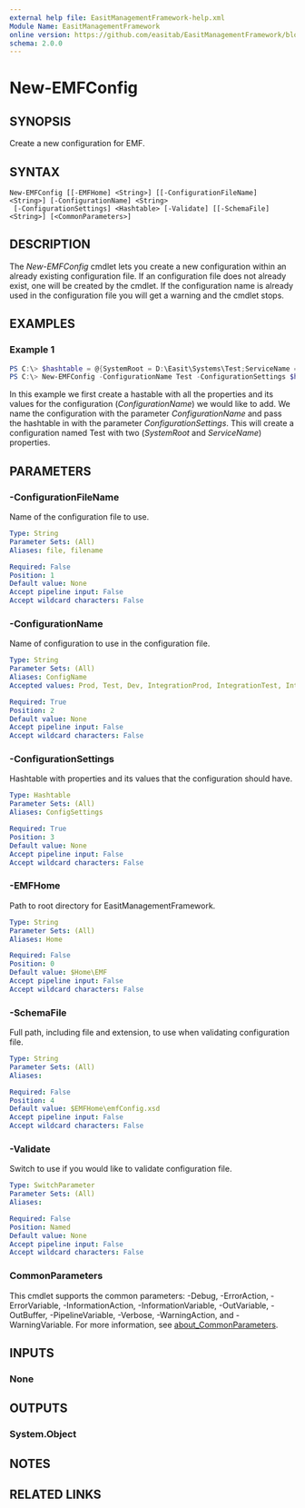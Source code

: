 ```yaml
---
external help file: EasitManagementFramework-help.xml
Module Name: EasitManagementFramework
online version: https://github.com/easitab/EasitManagementFramework/blob/development/docs/v1/New-EMFConfig.md
schema: 2.0.0
---
```


# New-EMFConfig

## SYNOPSIS

Create a new configuration for EMF.

## SYNTAX

```
New-EMFConfig [[-EMFHome] <String>] [[-ConfigurationFileName] <String>] [-ConfigurationName] <String>
 [-ConfigurationSettings] <Hashtable> [-Validate] [[-SchemaFile] <String>] [<CommonParameters>]
```

## DESCRIPTION

The *New-EMFConfig* cmdlet lets you create a new configuration within an already existing configuration file. If an configuration file does not already exist, one will be created by the cmdlet. If the configuration name is already used in the configuration file you will get a warning and the cmdlet stops.

## EXAMPLES

### Example 1

```powershell
PS C:\> $hashtable = @{SystemRoot = D:\Easit\Systems\Test;ServiceName = EasitTest}
PS C:\> New-EMFConfig -ConfigurationName Test -ConfigurationSettings $hastable
```

In this example we first create a hastable with all the properties and its values for the configuration (*ConfigurationName*) we would like to add. We name the configuration with the parameter *ConfigurationName* and pass the hashtable in with the parameter *ConfigurationSettings*.
This will create a configuration named Test with two (*SystemRoot* and *ServiceName*) properties.

## PARAMETERS

### -ConfigurationFileName

Name of the configuration file to use.

```yaml
Type: String
Parameter Sets: (All)
Aliases: file, filename

Required: False
Position: 1
Default value: None
Accept pipeline input: False
Accept wildcard characters: False
```

### -ConfigurationName

Name of configuration to use in the configuration file.

```yaml
Type: String
Parameter Sets: (All)
Aliases: ConfigName
Accepted values: Prod, Test, Dev, IntegrationProd, IntegrationTest, IntegrationDev

Required: True
Position: 2
Default value: None
Accept pipeline input: False
Accept wildcard characters: False
```

### -ConfigurationSettings

Hashtable with properties and its values that the configuration should have.

```yaml
Type: Hashtable
Parameter Sets: (All)
Aliases: ConfigSettings

Required: True
Position: 3
Default value: None
Accept pipeline input: False
Accept wildcard characters: False
```

### -EMFHome

Path to root directory for EasitManagementFramework.

```yaml
Type: String
Parameter Sets: (All)
Aliases: Home

Required: False
Position: 0
Default value: $Home\EMF
Accept pipeline input: False
Accept wildcard characters: False
```

### -SchemaFile

Full path, including file and extension, to use when validating configuration file.

```yaml
Type: String
Parameter Sets: (All)
Aliases:

Required: False
Position: 4
Default value: $EMFHome\emfConfig.xsd
Accept pipeline input: False
Accept wildcard characters: False
```

### -Validate

Switch to use if you would like to validate configuration file.

```yaml
Type: SwitchParameter
Parameter Sets: (All)
Aliases:

Required: False
Position: Named
Default value: None
Accept pipeline input: False
Accept wildcard characters: False
```

### CommonParameters
This cmdlet supports the common parameters: -Debug, -ErrorAction, -ErrorVariable, -InformationAction, -InformationVariable, -OutVariable, -OutBuffer, -PipelineVariable, -Verbose, -WarningAction, and -WarningVariable. For more information, see [about_CommonParameters](http://go.microsoft.com/fwlink/?LinkID=113216).

## INPUTS

### None

## OUTPUTS

### System.Object

## NOTES

## RELATED LINKS
